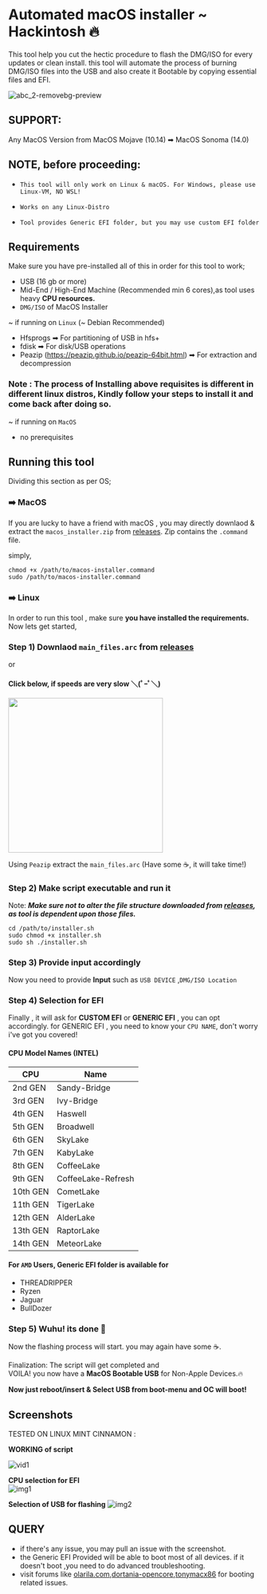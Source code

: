 # Automated macOS installer ~ Hackintosh 🔥

This tool help you cut the hectic procedure to flash the DMG/ISO for every updates or clean install. this tool will automate the process of burning DMG/ISO files into the USB and also create it Bootable by copying essential files and EFI. 

  ![abc_2-removebg-preview](https://github.com/user-attachments/assets/78b29f06-2dcd-4b26-b078-dfd5e4d23638) 


## SUPPORT:
Any MacOS Version from
MacOS Mojave (10.14) ➡ MacOS Sonoma (14.0)
## NOTE, before proceeding:
- `This tool will only work on Linux & macOS. For Windows, please use Linux-VM, NO WSL!`

- `Works on any Linux-Distro`

- `Tool provides Generic EFI folder, but you may use custom EFI folder`
## Requirements
Make sure you have pre-installed all of this in order for this tool to work;
- USB (16 gb or more)
- Mid-End / High-End Machine (Recommended min 6 cores),as tool uses heavy **CPU resources.**
- `DMG/ISO` of MacOS Installer
 
~ if running on `Linux` (~ Debian Recommended)
- Hfsprogs ➡  For partitioning of USB in hfs+
- fdisk ➡  For disk/USB operations 
- Peazip (https://peazip.github.io/peazip-64bit.html)  ➡ For extraction and decompression 
### Note : The process of Installing above requisites is different in different linux distros, Kindly follow your steps to install it and come back after doing so.

~ if running on `MacOS`
- no prerequisites 


## Running this tool

Dividing this section as per OS;

### ➡️ **MacOS** 

If you are lucky to have a friend with macOS , you may directly downlaod & extract the `macos_installer.zip` from  [releases](https://github.com/Cdude1909/Automated-MacOS-Installer/releases/). Zip contains the `.command` file.

simply,  

```
chmod +x /path/to/macos-installer.command
sudo /path/to/macos-installer.command
```
### ➡️ **Linux**

In order to run this tool , make sure **you have installed the requirements.**
Now lets get started,

### Step 1) Downlaod `main_files.arc` from [releases](https://github.com/Cdude1909/Automated-MacOS-Installer/releases/)
or 
#### **Click below, if speeds are very slow ＼(ﾟｰﾟ＼)** 
[<img src ="https://github.com/user-attachments/assets/ee4fade8-21a1-4d6e-b71e-f719096f650b" width=310/>](https://www.dropbox.com/scl/fi/bxn6motibtyc002a6yxjo/Essential_files.arc?rlkey=y5n8zlldcctms02xphq8podsl&st=ref8osfe&dl=0)

 Using `Peazip` extract the `main_files.arc` (Have some ☕️, it will take time!)
### Step 2) Make script executable and run it
Note: 
***Make sure not to alter the file structure downloaded from 
[releases](https://github.com/Cdude1909/Automated-MacOS-Installer/releases/), as tool is dependent upon those files.***


```
cd /path/to/installer.sh
sudo chmod +x installer.sh
sudo sh ./installer.sh
```
### Step 3) Provide input accordingly
 Now you need to provide **Input** such as  `USB DEVICE` ,`DMG/ISO Location`
### Step 4) Selection for EFI 
 Finally , it will ask for **CUSTOM EFI** or **GENERIC EFI** ,
 you can opt accordingly.
 for GENERIC EFI , you need to know your `CPU NAME`, don't worry i've got you covered! 
 #### CPU Model Names (**INTEL**)

| CPU             | Name                                                                |
| ----------------- | ------------------------------------------------------------------ |
| 2nd GEN| Sandy-Bridge|
| 3rd GEN| Ivy-Bridge|
| 4th GEN| Haswell|
| 5th GEN| Broadwell|
| 6th GEN| SkyLake |
| 7th GEN| KabyLake|
| 8th GEN| CoffeeLake|
| 9th GEN| CoffeeLake-Refresh|
| 10th GEN| CometLake|
|11th GEN| TigerLake|
|12th GEN| AlderLake|
|13th GEN| RaptorLake|
|14th GEN| MeteorLake|

#### For `AMD` Users, Generic EFI folder is available for 
- THREADRIPPER
- Ryzen
- Jaguar
- BullDozer 

### Step 5) Wuhu! its done 🎊
Now the flashing process will start. you may again have some ☕️.

Finalization: The script will get completed and    
VOILA! you now have a **MacOS Bootable USB** for Non-Apple Devices.🔥

**Now just reboot/insert & Select USB from boot-menu and OC will boot!**


## Screenshots

TESTED ON LINUX MINT CINNAMON :   
 
 **WORKING of script**
 
![vid1](https://github.com/user-attachments/assets/811d7c26-ba81-4529-84c5-11cd66db36eb)  

 **CPU selection for EFI**    
![img1](https://github.com/user-attachments/assets/916cd511-e037-4b12-9b96-db4eea9c70d1)         

**Selection of USB for flashing**
![img2](https://github.com/user-attachments/assets/bbcf7e72-3684-45d0-ac89-d488d40b0e37)


## QUERY
- if there's any issue, you may pull an issue with the screenshot.
- the Generic EFI Provided will be able to boot most of all devices. if it doesn't boot ,you need to do advanced troubleshooting.
- visit forums like [olarila.com](https://olarila.com),[dortania-opencore](https://dortania.github.io/OpenCore-Install-Guide/troubleshooting/troubleshooting.html),[tonymacx86](https://www.tonymacx86.com) for booting related issues.

